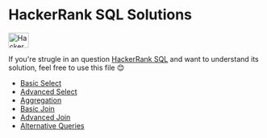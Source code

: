 # HackerRank SQL Solutions

<a href="https://www.hackerrank.com/products/main/" target="blank"><img align="center" src="https://cdn4.iconfinder.com/data/icons/logos-and-brands/512/160_Hackerrank_logo_logos-512.png" alt="HackerRank" height="30" width="40" /></a>

If you're strugle in an question [HackerRank SQL](https://www.hackerrank.com/domains/sql/select) and want to understand its solution, feel free to use this file 😊

* [Basic Select](https://github.com/vnbrs/hackerrank-sql/tree/master/basic-select)
* [Advanced Select](https://github.com/vnbrs/hackerrank-sql/tree/master/advanced-select)
* [Aggregation](https://github.com/vnbrs/hackerrank-sql/tree/master/aggregation)
* [Basic Join](https://github.com/vnbrs/hackerrank-sql/tree/master/basic-join)
* [Advanced Join](https://github.com/vnbrs/hackerrank-sql/tree/master/advanced-join)
* [Alternative Queries](https://github.com/vnbrs/hackerrank-sql/tree/master/alternative-queries)
